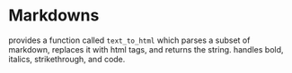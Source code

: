 # Markdowns
provides a function called `text_to_html` which parses a subset of markdown, replaces it with html tags, and returns the string. 
handles bold, italics, strikethrough, and code.
